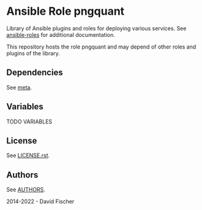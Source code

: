 # Ansible Role pngquant

Library of Ansible plugins and roles for deploying various services.
See [ansible-roles](https://github.com/davidfischer-ch/ansible-roles) for additional documentation.

This repository hosts the role pngquant and may depend of other roles and plugins of the library.

## Dependencies

See [meta](meta/main.yml).

## Variables

TODO VARIABLES

## License

See [LICENSE.rst](LICENSE.rst).

## Authors

See [AUTHORS](AUTHORS).

2014-2022 - David Fischer
